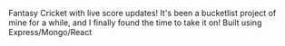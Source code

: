 Fantasy Cricket with live score updates! It's been a bucketlist project of mine for a while, and I finally found the time to take it on! Built using Express/Mongo/React
